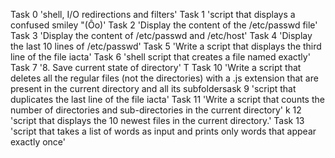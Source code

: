 Task 0 'shell, I/O redirections and filters'
Task 1 'script that displays a confused smiley "(Ôo)'
Task 2 'Display the content of the /etc/passwd file'
Task 3 'Display the content of /etc/passwd and /etc/host'
Task 4 'Display the last 10 lines of /etc/passwd'
Task 5 'Write a script that displays the third line of the file iacta'
Task 6 'shell script that creates a file named exactly'
Task 7 '8. Save current state of directory'
T
Task 10 'Write a script that deletes all the regular files (not the directories) with a .js extension that are present in the current directory and all its subfoldersask 9 'script that duplicates the last line of the file iacta'
Task 11 'Write a script that counts the number of directories and sub-directories in the current directory'
k 12 'script that displays the 10 newest files in the current directory.'
Task 13 'script that takes a list of words as input and prints only words that appear exactly once'

